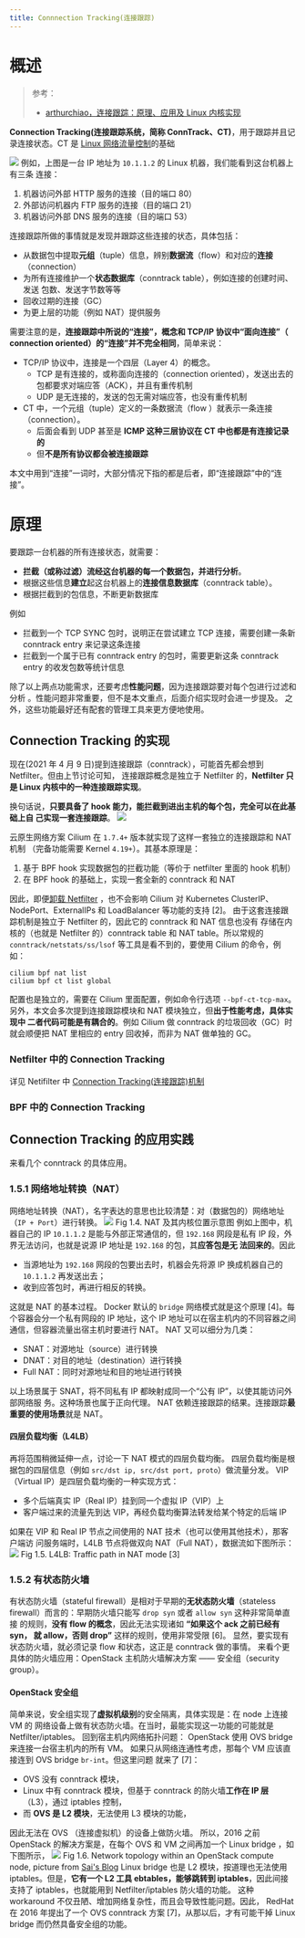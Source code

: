 ```yaml
---
title: Connnection Tracking(连接跟踪)
---
```


# 概述

> 参考：
>
> - [arthurchiao，连接跟踪：原理、应用及 Linux 内核实现](http://arthurchiao.art/blog/conntrack-design-and-implementation-zh/)

**Connection Tracking(连接跟踪系统，简称 ConnTrack、CT)**，用于跟踪并且记录连接状态。CT 是 [Linux 网络流量控制](/docs/1.操作系统/2.Kernel/8.Network/Linux%20网络流量控制/Linux%20网络流量控制.md)的基础

![](https://notes-learning.oss-cn-beijing.aliyuncs.com/ynfo7m/1617860207674-43ea3c6d-0d0f-4fac-bccb-90e752e75a47.png)
例如，上图是一台 IP 地址为 `10.1.1.2` 的 Linux 机器，我们能看到这台机器上有三条 连接：

1. 机器访问外部 HTTP 服务的连接（目的端口 80）
2. 外部访问机器内 FTP 服务的连接（目的端口 21）
3. 机器访问外部 DNS 服务的连接（目的端口 53）

连接跟踪所做的事情就是发现并跟踪这些连接的状态，具体包括：

- 从数据包中提取**元组**（tuple）信息，辨别**数据流**（flow）和对应的**连接**（connection）
- 为所有连接维护一个**状态数据库**（conntrack table），例如连接的创建时间、发送 包数、发送字节数等等
- 回收过期的连接（GC）
- 为更上层的功能（例如 NAT）提供服务

需要注意的是，**连接跟踪中所说的“连接”，概念和 TCP/IP 协议中“面向连接”（ connection oriented）的“连接”并不完全相同**，简单来说：

- TCP/IP 协议中，连接是一个四层（Layer 4）的概念。
  - TCP 是有连接的，或称面向连接的（connection oriented），发送出去的包都要求对端应答（ACK），并且有重传机制
  - UDP 是无连接的，发送的包无需对端应答，也没有重传机制
- CT 中，一个元组（tuple）定义的一条数据流（flow ）就表示一条连接（connection）。
  - 后面会看到 UDP 甚至是 **ICMP 这种三层协议在 CT 中也都是有连接记录的**
  - 但**不是所有协议都会被连接跟踪**

本文中用到“连接”一词时，大部分情况下指的都是后者，即“连接跟踪”中的“连接”。

# 原理

要跟踪一台机器的所有连接状态，就需要：

- **拦截（或称过滤）流经这台机器的每一个数据包，并进行分析**。
- 根据这些信息**建立**起这台机器上的**连接信息数据库**（conntrack table）。
- 根据拦截到的包信息，不断更新数据库

例如

- 拦截到一个 TCP SYNC 包时，说明正在尝试建立 TCP 连接，需要创建一条新 conntrack entry 来记录这条连接
- 拦截到一个属于已有 conntrack entry 的包时，需要更新这条 conntrack entry 的收发包数等统计信息

除了以上两点功能需求，还要考虑**性能问题**，因为连接跟踪要对每个包进行过滤和分析 。性能问题非常重要，但不是本文重点，后面介绍实现时会进一步提及。
之外，这些功能最好还有配套的管理工具来更方便地使用。

## Connection Tracking 的实现

现在(2021 年 4 月 9 日)提到连接跟踪（conntrack），可能首先都会想到 Netfilter。但由上节讨论可知， 连接跟踪概念是独立于 Netfilter 的，**Netfilter 只是 Linux 内核中的一种连接跟踪实现**。

换句话说，**只要具备了 hook 能力，能拦截到进出主机的每个包，完全可以在此基础上自 己实现一套连接跟踪**。
![](https://notes-learning.oss-cn-beijing.aliyuncs.com/ynfo7m/1617861067581-3b23cb80-cd1f-4d7d-9767-57581c62233b.png)

云原生网络方案 Cilium 在 `1.7.4+` 版本就实现了这样一套独立的连接跟踪和 NAT 机制 （完备功能需要 Kernel `4.19+`）。其基本原理是：

1. 基于 BPF hook 实现数据包的拦截功能（等价于 netfilter 里面的 hook 机制）
2. 在 BPF hook 的基础上，实现一套全新的 conntrack 和 NAT

因此，即便[卸载 Netfilter](https://github.com/cilium/cilium/issues/12879) ，也不会影响 Cilium 对 Kubernetes ClusterIP、NodePort、ExternalIPs 和 LoadBalancer 等功能的支持 \[2]。
由于这套连接跟踪机制是独立于 Netfilter 的，因此它的 conntrack 和 NAT 信息也没有 存储在内核的（也就是 Netfilter 的）conntrack table 和 NAT table。所以常规的 `conntrack/netstats/ss/lsof` 等工具是看不到的，要使用 Cilium 的命令，例如：

    cilium bpf nat list
    cilium bpf ct list global

配置也是独立的，需要在 Cilium 里面配置，例如命令行选项 `--bpf-ct-tcp-max`。
另外，本文会多次提到连接跟踪模块和 NAT 模块独立，但**出于性能考虑，具体实现中 二者代码可能是有耦合的**。例如 Cilium 做 conntrack 的垃圾回收（GC）时就会顺便把 NAT 里相应的 entry 回收掉，而非为 NAT 做单独的 GC。

### Netfilter 中的 Connection Tracking

详见 Netifilter 中 [Connection Tracking(连接跟踪)机制](/docs/1.操作系统/2.Kernel/8.Network/Linux%20网络流量控制/Netfilter%20流量控制系统/Connection%20Tracking(连接跟踪)机制.md)

### BPF 中的 Connection Tracking

## Connection Tracking 的应用实践

来看几个 conntrack 的具体应用。

### 1.5.1 网络地址转换（NAT）

网络地址转换（NAT），名字表达的意思也比较清楚：对（数据包的）网络地址（`IP + Port`）进行转换。
![](https://notes-learning.oss-cn-beijing.aliyuncs.com/ynfo7m/1617861112761-712ea43a-0ed4-4c94-8758-3f593fc3a1b6.png)
Fig 1.4. NAT 及其内核位置示意图
例如上图中，机器自己的 IP `10.1.1.2` 是能与外部正常通信的，但 `192.168` 网段是私有 IP 段，外界无法访问，也就是说源 IP 地址是 `192.168` 的包，其**应答包是无 法回来的**。因此

- 当源地址为 `192.168` 网段的包要出去时，机器会先将源 IP 换成机器自己的 `10.1.1.2` 再发送出去；
- 收到应答包时，再进行相反的转换。

这就是 NAT 的基本过程。
Docker 默认的 `bridge` 网络模式就是这个原理 \[4]。每个容器会分一个私有网段的 IP 地址，这个 IP 地址可以在宿主机内的不同容器之间通信，但容器流量出宿主机时要进行 NAT。
NAT 又可以细分为几类：

- SNAT：对源地址（source）进行转换
- DNAT：对目的地址（destination）进行转换
- Full NAT：同时对源地址和目的地址进行转换

以上场景属于 SNAT，将不同私有 IP 都映射成同一个“公有 IP”，以使其能访问外部网络服 务。这种场景也属于正向代理。
NAT 依赖连接跟踪的结果。连接跟踪**最重要的使用场景**就是 NAT。

#### 四层负载均衡（L4LB）

再将范围稍微延伸一点，讨论一下 NAT 模式的四层负载均衡。
四层负载均衡是根据包的四层信息（例如 `src/dst ip, src/dst port, proto`）做流量分发。
VIP（Virtual IP）是四层负载均衡的一种实现方式：

- 多个后端真实 IP（Real IP）挂到同一个虚拟 IP（VIP）上
- 客户端过来的流量先到达 VIP，再经负载均衡算法转发给某个特定的后端 IP

如果在 VIP 和 Real IP 节点之间使用的 NAT 技术（也可以使用其他技术），那客户端访 问服务端时，L4LB 节点将做双向 NAT（Full NAT），数据流如下图所示：
![](https://notes-learning.oss-cn-beijing.aliyuncs.com/ynfo7m/1617861112756-297f87b7-f40e-4886-899a-65629964fd2c.png)
Fig 1.5. L4LB: Traffic path in NAT mode \[3]

### 1.5.2 有状态防火墙

有状态防火墙（stateful firewall）是相对于早期的**无状态防火墙**（stateless firewall）而言的：早期防火墙只能写 `drop syn` 或者 `allow syn` 这种非常简单直接 的规则，**没有 flow 的概念**，因此无法实现诸如 **“如果这个 ack 之前已经有 syn， 就 allow，否则 drop”** 这样的规则，使用非常受限 \[6]。
显然，要实现有状态防火墙，就必须记录 flow 和状态，这正是 conntrack 做的事情。
来看个更具体的防火墙应用：OpenStack 主机防火墙解决方案 —— 安全组（security group）。

#### OpenStack 安全组

简单来说，安全组实现了**虚拟机级别**的安全隔离，具体实现是：在 node 上连接 VM 的 网络设备上做有状态防火墙。在当时，最能实现这一功能的可能就是 Netfilter/iptables。
回到宿主机内网络拓扑问题： OpenStack 使用 OVS bridge 来连接一台宿主机内的所有 VM。 如果只从网络连通性考虑，那每个 VM 应该直接连到 OVS bridge `br-int`。但这里问题 就来了 \[7]：

- OVS 没有 conntrack 模块，
- Linux 中有 conntrack 模块，但基于 conntrack 的防火墙**工作在 IP 层**（L3），通过 iptables 控制，
- 而 **OVS 是 L2 模块**，无法使用 L3 模块的功能，

因此无法在 OVS （连接虚拟机）的设备上做防火墙。
所以，2016 之前 OpenStack 的解决方案是，在每个 OVS 和 VM 之间再加一个 Linux bridge ，如下图所示，
![](https://notes-learning.oss-cn-beijing.aliyuncs.com/ynfo7m/1617861113322-0f9c4ca7-ffca-43ab-840d-78db13d23008.png)
Fig 1.6. Network topology within an OpenStack compute node, picture from [Sai's Blog](https://thesaitech.wordpress.com/2017/09/24/how-to-trace-the-tap-interfaces-and-linux-bridges-on-the-hypervisor-your-openstack-vm-is-on/)
Linux bridge 也是 L2 模块，按道理也无法使用 iptables。但是，**它有一个 L2 工具 ebtables，能够跳转到 iptables**，因此间接支持了 iptables，也就能用到 Netfilter/iptables 防火墙的功能。
这种 workaround 不仅丑陋、增加网络复杂性，而且会导致性能问题。因此， RedHat 在 2016 年提出了一个 OVS conntrack 方案 \[7]，从那以后，才有可能干掉 Linux bridge 而仍然具备安全组的功能。
